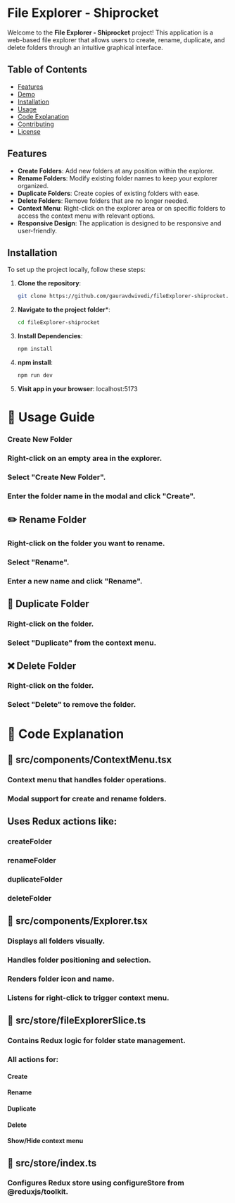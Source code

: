 # File Explorer - Shiprocket

Welcome to the **File Explorer - Shiprocket** project! This application is a web-based file explorer that allows users to create, rename, duplicate, and delete folders through an intuitive graphical interface.

## Table of Contents

- [Features](#features)
- [Demo](#demo)
- [Installation](#installation)
- [Usage](#usage)
- [Code Explanation](#code-explanation)
- [Contributing](#contributing)
- [License](#license)

## Features

- **Create Folders**: Add new folders at any position within the explorer.
- **Rename Folders**: Modify existing folder names to keep your explorer organized.
- **Duplicate Folders**: Create copies of existing folders with ease.
- **Delete Folders**: Remove folders that are no longer needed.
- **Context Menu**: Right-click on the explorer area or on specific folders to access the context menu with relevant options.
- **Responsive Design**: The application is designed to be responsive and user-friendly.


## Installation

To set up the project locally, follow these steps:

1. **Clone the repository**:

   ```bash
   git clone https://github.com/gauravdwivedi/fileExplorer-shiprocket.git

2. **Navigate to the project folder***:

    ```bash
    cd fileExplorer-shiprocket
3. **Install Dependencies**:
    ```bash
    npm install
4. **npm install**:
     ```bash
     npm run dev
5. **Visit app in your browser**:
    localhost:5173

# 🚀 Usage Guide

  ### Create New Folder
### Right-click on an empty area in the explorer.
### Select "Create New Folder".
### Enter the folder name in the modal and click "Create".

## ✏️ Rename Folder
### Right-click on the folder you want to rename.
### Select "Rename".
### Enter a new name and click "Rename".
## 📄 Duplicate Folder
### Right-click on the folder.
### Select "Duplicate" from the context menu.
## ❌ Delete Folder
### Right-click on the folder.
### Select "Delete" to remove the folder.


# 🧠 Code Explanation

## 📁 src/components/ContextMenu.tsx
### Context menu that handles folder operations.
### Modal support for create and rename folders.

## Uses Redux actions like:
### createFolder
### renameFolder
### duplicateFolder
### deleteFolder

## 📁 src/components/Explorer.tsx
### Displays all folders visually.
### Handles folder positioning and selection.
### Renders folder icon and name.
### Listens for right-click to trigger context menu.

## 📁 src/store/fileExplorerSlice.ts
### Contains Redux logic for folder state management.
### All actions for:
#### Create
#### Rename
#### Duplicate
#### Delete
#### Show/Hide context menu

## 📁 src/store/index.ts
### Configures Redux store using configureStore from @reduxjs/toolkit.







